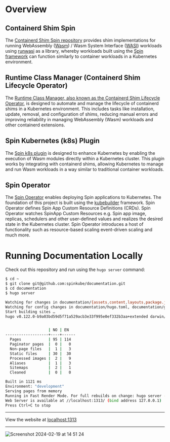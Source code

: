 # Overview

## Containerd Shim Spin

The [Containerd Shim Spin repository](https://github.com/spinkube/containerd-shim-spin) provides shim implementations for running WebAssembly ([Wasm](https://webassembly.org/)) / Wasm System Interface ([WASI](https://github.com/WebAssembly/WASI)) workloads using [runwasi](https://github.com/deislabs/runwasi) as a library, whereby workloads built using the [Spin framework](https://github.com/fermyon/spin) can function similarly to container workloads in a Kubernetes environment.

## Runtime Class Manager (Containerd Shim Lifecycle Operator)

The [Runtime Class Manager, also known as the Containerd Shim Lifecycle Operator](https://github.com/spinkube/runtime-class-manager), is designed to automate and manage the lifecycle of containerd shims in a Kubernetes environment. This includes tasks like installation, update, removal, and configuration of shims, reducing manual errors and improving reliability in managing WebAssembly (Wasm) workloads and other containerd extensions.

## Spin Kubernetes (k8s) Plugin

The [Spin k8s plugin](https://github.com/spinkube/spin-plugin-k8s) is designed to enhance Kubernetes by enabling the execution of Wasm modules directly within a Kubernetes cluster. This plugin works by integrating with containerd shims, allowing Kubernetes to manage and run Wasm workloads in a way similar to traditional container workloads.

## Spin Operator

The [Spin Operator](https://github.com/spinkube/spin-operator/) enables deploying Spin applications to Kubernetes. The foundation of this project is built using the [kubebuilder](https://github.com/kubernetes-sigs/kubebuilder) framework. Spin Operator defines Spin App Custom Resource Definitions (CRDs). Spin Operator watches SpinApp Custom Resources e.g. Spin app image, replicas, schedulers and other user-defined values and realizes the desired state in the Kubernetes cluster. Spin Operator introduces a host of functionality such as resource-based scaling event-driven scaling and much more.

# Running Documentation Locally

Check out this repository and run using the `hugo server` command:

```bash
$ cd ~
$ git clone git@github.com:spinkube/documentation.git
$ cd documentation
$ hugo server

Watching for changes in documentation/{assets,content,layouts,package.json}
Watching for config changes in documentation/hugo.toml, documentation/go.mod
Start building sites … 
hugo v0.122.0-b9a03bd59d5f71a529acb3e33f995e0ef332b3aa+extended darwin/amd64 BuildDate=2024-01-26T15:54:24Z VendorInfo=brew


                   | NO | EN   
-------------------+----+------
  Pages            | 95 | 114  
  Paginator pages  |  0 |   0  
  Non-page files   |  1 |   3  
  Static files     | 30 |  30  
  Processed images |  2 |   9  
  Aliases          |  1 |   3  
  Sitemaps         |  2 |   1  
  Cleaned          |  0 |   0  

Built in 1121 ms
Environment: "development"
Serving pages from memory
Running in Fast Render Mode. For full rebuilds on change: hugo server --disableFastRender
Web Server is available at //localhost:1313/ (bind address 127.0.0.1) 
Press Ctrl+C to stop
```

---

View the website at [localhost:1313](http://localhost:1313/docs/overview/)

---

![Screenshot 2024-02-19 at 14 51 24](https://github.com/spinkube/documentation/assets/9831342/98fef78c-3770-42c4-be1c-88d7282130e7)




